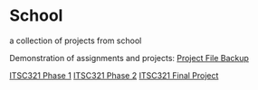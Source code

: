 # School
a collection of projects from school

Demonstration of assignments and projects:
  <a href="https://youtu.be/ss6qtMmECGk">Project File Backup</a> 
  
  <a href="https://youtu.be/dPn_x3od1hQ">ITSC321 Phase 1</a> 
  <a href="https://youtu.be/uzKpfDb2ZkU">ITSC321 Phase 2</a>
  <a href="https://youtu.be/EBaLh1cfohM">ITSC321 Final Project</a> 
